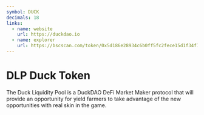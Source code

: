 ```yaml
---
symbol: DUCK
decimals: 18
links:
  - name: website
    url: https://duckdao.io
  - name: explorer
    url: https://bscscan.com/token/0x5d186e28934c6b0ff5fc2fece15d1f34f78cbd87
---
```


# DLP Duck Token

The Duck Liquidity Pool is a DuckDAO DeFi Market Maker protocol that will provide an opportunity for yield farmers to take advantage of the new opportunities with real skin in the game.
